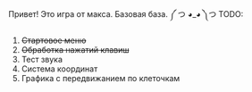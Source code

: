 Привет! Это игра от макса. Базовая база. ༼ つ ◕_◕ ༽つ
TODO:
1. <s> Стартовое меню 
2. Обработка нажатий клавиш</s>
3. Тест звука
3. Система координат
4. Графика с передвижанием по клеточкам
